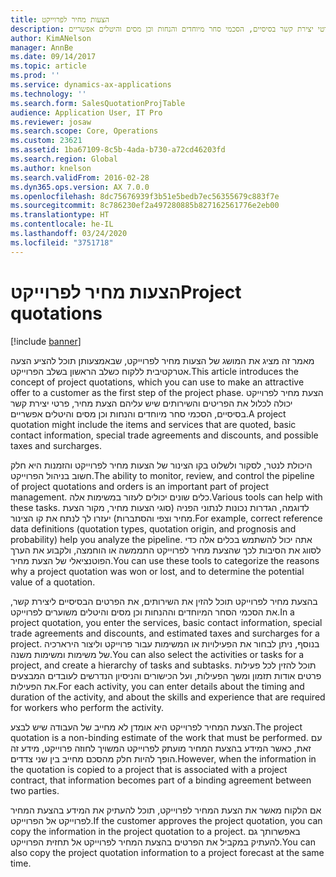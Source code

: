 ```yaml
---
title: הצעות מחיר לפרוייקט
description: מאמר זה מציג את המושג של הצעות מחיר לפרוייקט, שבאמצעותן תוכל להציע הצעה אטרקטיבית ללקוח כשלב הראשון בשלב הפרוייקט. הצעת מחיר לפרוייקט יכולה לכלול את הפריטים והשירותים שיש עליהם הצעת מחיר, פרטי יצירת קשר בסיסיים, הסכמי סחר מיוחדים והנחות וכן מסים והיטלים אפשריים.
author: KimANelson
manager: AnnBe
ms.date: 09/14/2017
ms.topic: article
ms.prod: ''
ms.service: dynamics-ax-applications
ms.technology: ''
ms.search.form: SalesQuotationProjTable
audience: Application User, IT Pro
ms.reviewer: josaw
ms.search.scope: Core, Operations
ms.custom: 23621
ms.assetid: 1ba67109-8c5b-4ada-b730-a72cd46203fd
ms.search.region: Global
ms.author: knelson
ms.search.validFrom: 2016-02-28
ms.dyn365.ops.version: AX 7.0.0
ms.openlocfilehash: 8dc75676939f3b51e5bedb7ec56355679c883f7e
ms.sourcegitcommit: 8c786230ef2a497280885b827162561776e2eb00
ms.translationtype: HT
ms.contentlocale: he-IL
ms.lasthandoff: 03/24/2020
ms.locfileid: "3751718"
---
```

# <a name="project-quotations"></a><span data-ttu-id="5a33d-104">הצעות מחיר לפרוייקט</span><span class="sxs-lookup"><span data-stu-id="5a33d-104">Project quotations</span></span>

[!include [banner](../includes/banner.md)]

<span data-ttu-id="5a33d-105">מאמר זה מציג את המושג של הצעות מחיר לפרוייקט, שבאמצעותן תוכל להציע הצעה אטרקטיבית ללקוח כשלב הראשון בשלב הפרוייקט.</span><span class="sxs-lookup"><span data-stu-id="5a33d-105">This article introduces the concept of project quotations, which you can use to make an attractive offer to a customer as the first step of the project phase.</span></span> <span data-ttu-id="5a33d-106">הצעת מחיר לפרוייקט יכולה לכלול את הפריטים והשירותים שיש עליהם הצעת מחיר, פרטי יצירת קשר בסיסיים, הסכמי סחר מיוחדים והנחות וכן מסים והיטלים אפשריים.</span><span class="sxs-lookup"><span data-stu-id="5a33d-106">A project quotation might include the items and services that are quoted, basic contact information, special trade agreements and discounts, and possible taxes and surcharges.</span></span> 

<span data-ttu-id="5a33d-107">היכולת לנטר, לסקור ולשלוט בקו הצינור של הצעות מחיר לפרוייקט והזמנות היא חלק חשוב בניהול הפרוייקט.</span><span class="sxs-lookup"><span data-stu-id="5a33d-107">The ability to monitor, review, and control the pipeline of project quotations and orders is an important part of project management.</span></span> <span data-ttu-id="5a33d-108">כלים שונים יכולים לעזור במשימות אלה.</span><span class="sxs-lookup"><span data-stu-id="5a33d-108">Various tools can help with these tasks.</span></span> <span data-ttu-id="5a33d-109">לדוגמה, הגדרות נכונות לנתוני הפניה (סוגי הצעות מחיר, מקור הצעת מחיר וצפי והסתברות) יעזרו לך לנתח את קו הצינור.</span><span class="sxs-lookup"><span data-stu-id="5a33d-109">For example, correct reference data definitions (quotation types, quotation origin, and prognosis and probability) help you analyze the pipeline.</span></span> <span data-ttu-id="5a33d-110">אתה יכול להשתמש בכלים אלה כדי לסווג את הסיבות לכך שהצעת מחיר לפרוייקט התממשה או הוחמצה, ולקבוע את הערך הפוטנציאלי של הצעת מחיר.</span><span class="sxs-lookup"><span data-stu-id="5a33d-110">You can use these tools to categorize the reasons why a project quotation was won or lost, and to determine the potential value of a quotation.</span></span> 

<span data-ttu-id="5a33d-111">בהצעת מחיר לפרוייקט תוכל להזין את השירותים, את הפרטים הבסיסיים ליצירת קשר, את הסכמי הסחר המיוחדים וההנחות וכן מסים והיטלים משוערים לפרוייקט.</span><span class="sxs-lookup"><span data-stu-id="5a33d-111">In a project quotation, you enter the services, basic contact information, special trade agreements and discounts, and estimated taxes and surcharges for a project.</span></span> <span data-ttu-id="5a33d-112">בנוסף, ניתן לבחור את הפעילויות או המשימות עבור פרוייקט וליצור הירארכיה של משימות ומשימות משנה.</span><span class="sxs-lookup"><span data-stu-id="5a33d-112">You can also select the activities or tasks for a project, and create a hierarchy of tasks and subtasks.</span></span> <span data-ttu-id="5a33d-113">תוכל להזין לכל פעילות פרטים אודות תזמון ומשך הפעילות, ועל הכישורים והניסיון הנדרשים לעובדים המבצעים את הפעילות.</span><span class="sxs-lookup"><span data-stu-id="5a33d-113">For each activity, you can enter details about the timing and duration of the activity, and about the skills and experience that are required for workers who perform the activity.</span></span> 

<span data-ttu-id="5a33d-114">הצעת המחיר לפרוייקט היא אומדן לא מחייב של העבודה שיש לבצע.</span><span class="sxs-lookup"><span data-stu-id="5a33d-114">The project quotation is a non-binding estimate of the work that must be performed.</span></span> <span data-ttu-id="5a33d-115">עם זאת, כאשר המידע בהצעת המחיר מועתק לפרוייקט המשויך לחוזה פרוייקט, מידע זה הופך להיות חלק מהסכם מחייב בין שני צדדים.</span><span class="sxs-lookup"><span data-stu-id="5a33d-115">However, when the information in the quotation is copied to a project that is associated with a project contract, that information becomes part of a binding agreement between two parties.</span></span> 

<span data-ttu-id="5a33d-116">אם הלקוח מאשר את הצעת המחיר לפרוייקט, תוכל להעתיק את המידע בהצעת המחיר לפרוייקט אל הפרוייקט.</span><span class="sxs-lookup"><span data-stu-id="5a33d-116">If the customer approves the project quotation, you can copy the information in the project quotation to a project.</span></span> <span data-ttu-id="5a33d-117">באפשרותך גם להעתיק במקביל את הפרטים בהצעת המחיר לפרוייקט אל תחזית הפרוייקט.</span><span class="sxs-lookup"><span data-stu-id="5a33d-117">You can also copy the project quotation information to a project forecast at the same time.</span></span>



